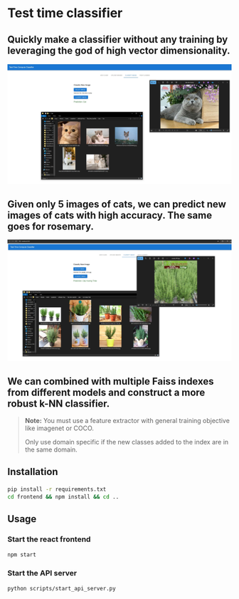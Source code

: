 # Test time classifier

## Quickly make a classifier without any training by leveraging the god of high vector dimensionality.


  ![cat_example](assets/cat_example.jpg)

## Given only 5 images of cats, we can predict new images of cats with high accuracy. The same goes for rosemary.

  ![rosemary_example](assets/rosemary_example.jpg)

## We can combined with multiple Faiss indexes from different models and construct a more robust k-NN classifier.

> **Note:** You must use a feature extractor with general training objective like imagenet or COCO.
>
> Only use domain specific if the new classes added to the index are in the same domain. 



## Installation
```bash
pip install -r requirements.txt
cd frontend && npm install && cd ..
```

## Usage
### Start the react frontend
```bash
npm start
```

### Start the API server
```bash
python scripts/start_api_server.py
```


